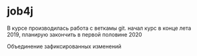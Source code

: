 # job4j

В курсе производилась работа с веткамы git.
начал курс в конце лета 2019, планирую закончить в первой половине 2020

Объединение зафиксированных изменений